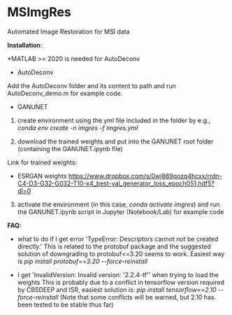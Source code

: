 # MSImgRes
Automated Image Restoration for MSI data

**Installation**:

*MATLAB >= 2020 is needed for AutoDeconv

- AutoDeconv

Add the AutoDeconv folder and its content to path and run AutoDeconv_demo.m for example code.

- GANUNET
1. create environment using the yml file included in the folder by e.g., _conda env create -n imgres -f imgres.yml_

2. download the trained weights and put into the GANUNET root folder (containing the GANUNET.ipynb file)

Link for trained weights:

- ESRGAN weights https://www.dropbox.com/s/0wj869qozq4hcxx/rrdn-C4-D3-G32-G032-T10-x4_best-val_generator_loss_epoch051.hdf5?dl=0

3. activate the environment (in this case, _conda activate imgres_) and run the GANUNET.ipynb script in Jupyter (Notebook/Lab) for example code

**FAQ:**
* what to do if I get error 'TypeError: Descriptors cannot not be created directly.'
This is related to the protobuf package and the suggested solution of downgrading to protobuf<=3.20 seems to work. Easiest way is _pip install protobuf==3.20 --force-reinstall_

* I get 'InvalidVersion: Invalid version: '2.2.4-tf'' when trying to load the weights
This is probably due to a conflict in tensorflow version required by CBSDEEP and ISR, easiest solution is: _pip install tensorflow==2.10 --force-reinstall_
(Note that some conflicts will be warned, but 2.10 has been tested to be stable thus far)

